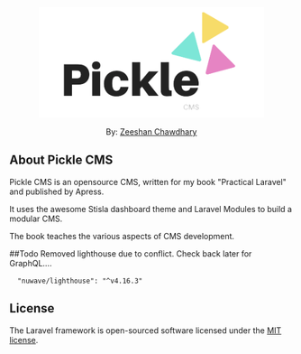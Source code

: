 <p align="center"><img src="public/img/logo.png" width="400"></p>

<p align="center">By: 
<a href="https://linkedin.com/in/imzeeshan">Zeeshan Chawdhary</a>
</p>


## About Pickle CMS

Pickle CMS is an opensource CMS, written for my book "Practical Laravel" and published by Apress. 

It uses the awesome Stisla dashboard theme and Laravel Modules to build a modular CMS. 

The book teaches the various aspects of CMS development.

##Todo
Removed lighthouse due to conflict. Check back later for GraphQL....

      "nuwave/lighthouse": "^v4.16.3"
      
## License

The Laravel framework is open-sourced software licensed under the [MIT license](https://opensource.org/licenses/MIT).
